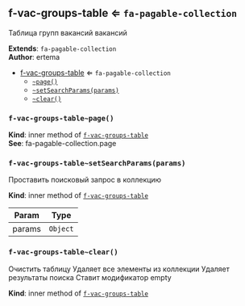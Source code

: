 <a name="module_f-vac-groups-table"></a>

## f-vac-groups-table ⇐ <code>fa-pagable-collection</code>
Таблица групп вакансий вакансий

**Extends**: <code>fa-pagable-collection</code>  
**Author**: ertema  

* [f-vac-groups-table](#module_f-vac-groups-table) ⇐ <code>fa-pagable-collection</code>
    * [`~page()`](#module_f-vac-groups-table..page)
    * [`~setSearchParams(params)`](#module_f-vac-groups-table..setSearchParams)
    * [`~clear()`](#module_f-vac-groups-table..clear)

<a name="module_f-vac-groups-table..page"></a>

### `f-vac-groups-table~page()`
**Kind**: inner method of [<code>f-vac-groups-table</code>](#module_f-vac-groups-table)  
**See**: fa-pagable-collection.page  
<a name="module_f-vac-groups-table..setSearchParams"></a>

### `f-vac-groups-table~setSearchParams(params)`
Проставить поисковый запрос в коллекцию

**Kind**: inner method of [<code>f-vac-groups-table</code>](#module_f-vac-groups-table)  

| Param | Type |
| --- | --- |
| params | <code>Object</code> | 

<a name="module_f-vac-groups-table..clear"></a>

### `f-vac-groups-table~clear()`
Очистить таблицу
Удаляет все элементы из коллекции
Удаляет результаты поиска
Ставит модификатор empty

**Kind**: inner method of [<code>f-vac-groups-table</code>](#module_f-vac-groups-table)  
